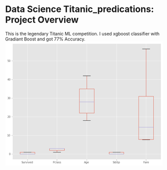# Data Science Titanic_predications: Project Overview
This is the legendary Titanic ML competition.
I used xgboost classifier with Gradiant Boost and got 77% Accuracy.
![Box Plot](/box_plot.png)
